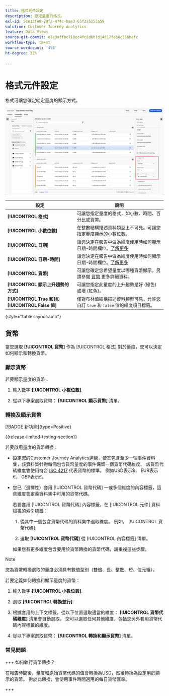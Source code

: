 ```yaml
---
title: 格式元件設定
description: 設定量度的格式。
exl-id: 5ce13fe9-29fa-474c-bae3-65f275153a59
solution: Customer Journey Analytics
feature: Data Views
source-git-commit: e7e3affbc710ec4fc8d6b1d14d17feb8c556befc
workflow-type: tm+mt
source-wordcount: '493'
ht-degree: 32%

---
```


# 格式元件設定

格式可讓您確定給定量度的顯示方式。

![格式設定](../assets/format-settings.png)

| 設定 | 說明 |
| --- | --- |
| **[!UICONTROL 格式]** | 可讓您指定量度的格式，如小數、時間、百分比或貨幣。 |
| **[!UICONTROL 小數位數]** | 在整數結構描述資料類型上不可見。可讓您指定量度顯示的小數位數。 |
| **[!UICONTROL 日期]** | 讓您決定在報告中做為維度使用時如何顯示日期-時間欄位。[了解更多](../../use-cases/data-views/data-views-usecases.md#date-and-date-time-use-cases) |
| **[!UICONTROL 日期-時間]** | 讓您決定在報告中做為維度使用時如何顯示日期-時間欄位。[了解更多](../../use-cases/data-views/data-views-usecases.md#date-and-date-time-use-cases) |
| **[!UICONTROL 貨幣]** | 可讓您確定您希望量度以哪種貨幣顯示。另請參閱 [貨幣](#currency) 更多詳細資料。 |
| **[!UICONTROL 顯示上升趨勢的方式]** | 可讓您指定此量度的上升趨勢是好 (綠色) 或壞 (紅色)。 |
| **[!UICONTROL True 和]**&#x200B;和 **[!UICONTROL False 值]** | 僅對布林值結構描述資料類型可見。允許您自訂 `true` 和 `false` 值的維度項目標籤。 |

{style="table-layout:auto"}


## 貨幣

當您選取 **[!UICONTROL 貨幣]** 作為 [!UICONTROL 格式] 對於量度，您可以決定如何顯示和轉換貨幣。

### 顯示貨幣

若要顯示量度的貨幣：

1. 輸入數字 **[!UICONTROL 小數位數]**.

2. 從以下專案選取貨幣： **[!UICONTROL 顯示貨幣]** 清單。


### 轉換及顯示貨幣

[!BADGE 新功能]{type=Positive}

{{release-limited-testing-section}}

若要啟用量度的貨幣轉換：

- 設定您的Customer Journey Analytics連線，使其包含至少一個事件資料集，該資料集針對每個包含貨幣量度的事件保留一個貨幣代碼維度。 該貨幣代碼維度會使用符合 [ISO 4217](https://www.iso.org/iso-4217-currency-codes.html) 代表貨幣的標準。 例如USD表示$， EUR表示€， GBP表示£。

- 您已（選擇性）套用 [!UICONTROL 貨幣代碼] 一或多個維度的內容標籤，這些維度會定義資料集中可用的貨幣代碼。

  若要套用 [!UICONTROL 貨幣代碼] 內容標籤，在 [!UICONTROL 元件] 資料檢視的索引標籤：

  <!--![Currency Context Label](../assets/currency-context-label.png)-->

   1. 從其中一個包含貨幣代碼的資料集中選取維度。 例如， [!UICONTROL 貨幣代碼].

   2. 選取 **[!UICONTROL 貨幣代碼]** 從 [!UICONTROL 內容標籤] 清單。

  如果您有更多維度包含要用於貨幣轉換的貨幣代碼，請重複這些步驟。

>[!NOTE]
>
>您為貨幣轉換選取的量度必須具有數值型別（雙倍、長、整數、短、位元組）。


若要定義如何轉換和顯示量度的貨幣：

1. 輸入數字 **[!UICONTROL 小數位數]**.

2. 選取 **[!UICONTROL 轉換並行]**.

3. 根據套用的上下文標籤，從以下位置選取適當的維度： **[!UICONTROL 貨幣代碼維度]** 清單會自動選取。 您可以選取任何其他維度，包括您另外套用貨幣代碼內容標籤的維度。

4. 從以下專案選取貨幣： **[!UICONTROL 轉換和顯示貨幣]** 清單。

### 常見問題

+++ 如何執行貨幣轉換？

在報告時間後，量度和原始貨幣代碼的值會轉換為USD，然後轉換為設定用於顯示的貨幣。 對於此轉換，會使用事件時間適用的每日貨幣匯率。

+++

